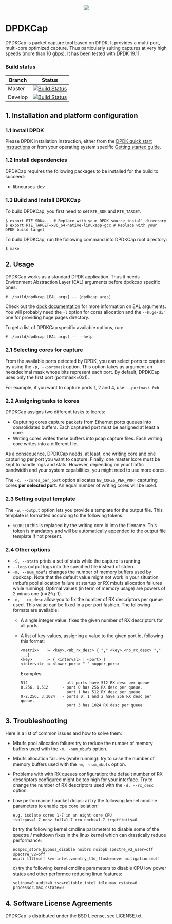 <p align="center">
  <img src="./media/DPDKCapLogo_400x260.png"/>
<p/>

# DPDKCap
DPDKCap is packet capture tool based on DPDK. It provides a multi-port,
multi-core optimized capture. Thus particularly suiting captures at
very high speeds (more than 10 gbps). It has been tested with DPDK 19.11.

### Build status
| Branch  | Status |
|---|---|
| Master | [![Build Status](https://api.travis-ci.org/dpdkcap/dpdkcap.svg?branch=master)](https://travis-ci.org/dpdkcap/dpdkcap) |
| Develop | [![Build Status](https://api.travis-ci.org/dpdkcap/dpdkcap.svg?branch=develop)](https://travis-ci.org/dpdkcap/dpdkcap) |

## 1. Installation and platform configuration

### 1.1 Install DPDK

Please DPDK installation instruction, either from the [DPDK quick start
instructions](http://dpdk.org/doc/quick-start) or from your operating system
specific [Getting started
guide](http://dpdk.org/doc/guides/linux_gsg/build_dpdk.html).

### 1.2 Install dependencies

DPDKCap requires the following packages to be installed for the build to succeed:
- libncurses-dev

### 1.3 Build and Install DPDKCap

To build DPDKCap, you first need to set `RTE_SDK` and `RTE_TARGET`.
```
$ export RTE_SDK=... # Replace with your DPDK source install directory
$ export RTE_TARGET=x86_64-native-linuxapp-gcc # Replace with your DPDK build target
```

To build DPDKCap, run the following command into DPDKCap root directory:
```
$ make
```

## 2. Usage

DPDKCap works as a standard DPDK application. Thus it needs Environment
Abstraction Layer (EAL) arguments before dpdkcap specific ones:

```
# ./build/dpdkcap [EAL args] -- [dpdkcap args]
```

Check out the [dpdk documentation](http://dpdk.org/doc/guides/index.html) for
more information on EAL arguments. You will probably need the `-l` option for
cores allocation and the `--huge-dir` one for providing huge pages directory.

To get a list of DPDKCap specific available options, run:
```
# ./build/dpdkcap [EAL args] -- --help
```

### 2.1 Selecting cores for capture

From the available ports detected by DPDK, you can select ports to capture by
using the `-p, --portmask` option. This option takes as argument an hexadecimal
mask whose bits represent each port. By default, DPDKCap uses only the first
port (portmask=0x1).

For example, if you want to capture ports 1, 2 and 4, use: `--portmask 0xb`

### 2.2 Assigning tasks to lcores

DPDKCap assigns two different tasks to lcores:
- Capturing cores capture packets from Ethernet ports queues into consolidated
  buffers. Each captured port must be assigned at least a core.
- Writing cores writes these buffers into pcap capture files. Each writing core
  writes into a different file.

As a consequence, DPDKCap needs, at least, one writing core and one capturing
per port you want to capture. Finally, one master lcore must be kept to handle
logs and stats. However, depending on your traffic bandwidth and your
system capabilities, you might need to use more cores.

The `-c, --cores_per_port` option allocates `NB_CORES_PER_PORT` capturing
cores **per selected port**. An equal number of writing cores will be used.

### 2.3 Setting output template

The `-w,--output` option lets you provide a template for the output file. This
template is formatted according to the following tokens:

- `%COREID` this is replaced by the writing core id into the filename. This
  token is mandatory and will be automatically appended to the output file
  template if not present.

### 2.4 Other options
- `-S, --stats` prints a set of stats while the capture is
  running.
- `--logs` output logs into the specified file instead of stderr.
- `-m, --num_mbufs` changes the number of memory buffers used by dpdkcap. Note
  that the default value might not work in your situation (mbufs pool
  allocation failure at startup or RX mbufs allocation failures while running).
  Optimal values (in term of memory usage) are powers of 2 minus one
  (n=2^q-1).
- `-d, --rx_desc` allow you to fix the number of RX descriptors per queue used.
  This value can be fixed in a per port fashion. The following formats are
  available:
  - A single integer value: fixes the given number of RX descriptors for all
    ports.
  - A list of key-values, assigning a value to the given port id, following this
    format:

    ```
    <matrix>   := <key>.<nb_rx_desc> { "," <key>.<nb_rx_desc> "," ...}
    <key>      := { <interval> | <port> }
    <interval> := <lower_port> "-" <upper_port>
    ```

    Examples:

    ```
    512               - all ports have 512 RX desc per queue
    0.256, 1.512      - port 0 has 256 RX desc per queue,
                        port 1 has 512 RX desc per queue
    0-2.256, 3.1024   - ports 0, 1 and 2 have 256 RX desc per queue,
                        port 3 has 1024 RX desc per queue
    ```

</div>

## 3. Troubleshooting

Here is a list of common issues and how to solve them:
- Mbufs pool allocation failure: try to reduce the number of memory buffers
  used with the `-m, -num_mbufs` option.

- Mbufs allocation failures (while running): try to raise the number of memory
  buffers used with the `-m, -num_mbufs` option.

- Problems with with RX queues configuration: the default number of RX
  descriptors configured might be too high for your interface. Try to change
  the number of RX descriptors used with the `-d, --rx_desc` option.

- Low performance / packet drops:
  a) try the following kernel cmdline parameters to enable cpu core isolation:

  ```
  e.g. isolate cores 1-7 in an eight core CPU
  isolcpus=1-7 nohz_full=1-7 rcu_nocbs=1-7 irqaffinity=0
  ```

  b) try the following kernel cmdline parameters to disable some of the spectre /
  meltdown fixes in the linux kernel which can drastically reduce performance:

  ```
  nospec_store_bypass_disable noibrs noibpb spectre_v2_user=off spectre_v2=off
  nopti l1tf=off kvm-intel.vmentry_l1d_flush=never mitigations=off
  ```

  c) try the following kernel cmdline parameters to disable CPU low power states and
  other performce reducing linux features:

  ```
  selinux=0 audit=0 tsc=reliable intel_idle.max_cstate=0 processor.max_cstate=0
  ```

## 4. Software License Agreements

DPDKCap is distributed under the BSD License, see LICENSE.txt.

